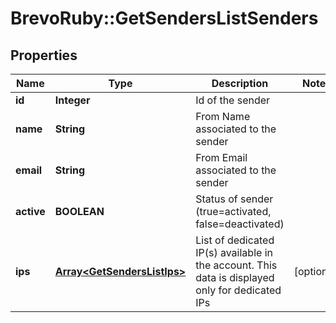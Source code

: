 # BrevoRuby::GetSendersListSenders

## Properties
Name | Type | Description | Notes
------------ | ------------- | ------------- | -------------
**id** | **Integer** | Id of the sender | 
**name** | **String** | From Name associated to the sender | 
**email** | **String** | From Email associated to the sender | 
**active** | **BOOLEAN** | Status of sender (true&#x3D;activated, false&#x3D;deactivated) | 
**ips** | [**Array&lt;GetSendersListIps&gt;**](GetSendersListIps.md) | List of dedicated IP(s) available in the account. This data is displayed only for dedicated IPs | [optional] 


